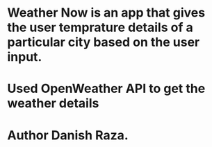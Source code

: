 # Weather Now is an app that gives the user temprature details of a particular city based on the user input.
# Used OpenWeather API to get the weather details
# Author Danish Raza.
